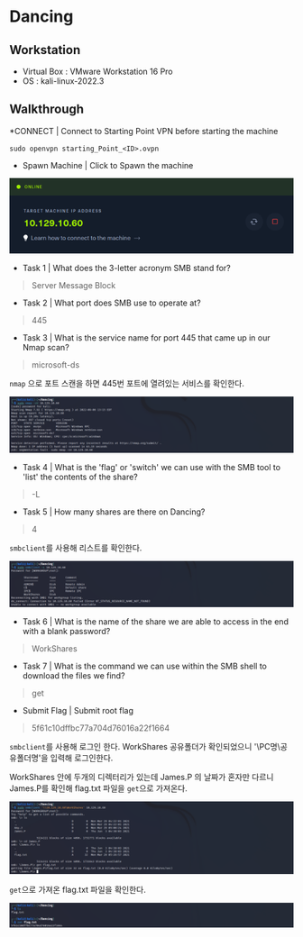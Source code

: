 # Dancing

## Workstation
- Virtual Box : VMware Workstation 16 Pro
- OS : kali-linux-2022.3

## Walkthrough
*CONNECT | Connect to Starting Point VPN before starting the machine

```
sudo openvpn starting_Point_<ID>.ovpn
```

* Spawn Machine | Click to Spawn the machine

![machine](https://github.com/jasperkim425/Walkthrough/blob/main/HackTheBox/Starting%20Point/Dancing/image/machine.png)

* Task 1 | What does the 3-letter acronym SMB stand for?

> Server Message Block

* Task 2 | What port does SMB use to operate at?

> 445

* Task 3 | What is the service name for port 445 that came up in our Nmap scan?

> microsoft-ds

`nmap` 으로 포트 스캔을 하면 445번 포트에 열려있는 서비스를 확인한다.

![nmap](https://github.com/jasperkim425/Walkthrough/blob/main/HackTheBox/Starting%20Point/Dancing/image/nmap.png)

* Task 4 | What is the 'flag' or 'switch' we can use with the SMB tool to 'list' the contents of the share?

> -L

* Task 5 | How many shares are there on Dancing?

> 4

`smbclient`를 사용해 리스트를 확인한다. 

![smb](https://github.com/jasperkim425/Walkthrough/blob/main/HackTheBox/Starting%20Point/Dancing/image/smb.png)

* Task 6 | What is the name of the share we are able to access in the end with a blank password?

> WorkShares

* Task 7 | What is the command we can use within the SMB shell to download the files we find?

> get

* Submit Flag | Submit root flag 

> 5f61c10dffbc77a704d76016a22f1664

`smbclient`를 사용해 로그인 한다. WorkShares 공유폴더가 확인되었으니 '\\PC명\공유폴더명'을 입력해 로그인한다.

WorkShares 안에 두개의 디렉터리가 있는데 James.P 의 날짜가 혼자만 다르니 James.P를 확인해 flag.txt 파일을 `get`으로 가져온다.

![get](https://github.com/jasperkim425/Walkthrough/blob/main/HackTheBox/Starting%20Point/Dancing/image/get.png)

`get`으로 가져온 flag.txt 파일을 확인한다.

![flag](https://github.com/jasperkim425/Walkthrough/blob/main/HackTheBox/Starting%20Point/Dancing/image/flag.png)
